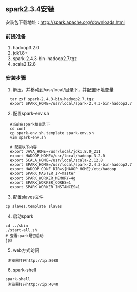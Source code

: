 ##  spark2.3.4安装
安装包下载地址：http://spark.apache.org/downloads.html
### 前提准备
1. hadoop3.2.0
2. jdk1.8+
3. spark-2.4.3-bin-hadoop2.7.tgz
4. scala2.12.8
### 安装步骤
1. 解压，并移动到/usr/local/目录下，并配置环境变量
  ```shell
    tar zxf spark-2.4.3-bin-hadoop2.7.tgz
    export SPARK_HOME=/usr/local/spark-2.4.3-bin-hadoop2.7
  ```
2. 配置spark-env.sh
  ```shell
    #当前在spark根目录下
    cd conf
    cp spark-env.sh.template spark-env.sh
    vim spark-env.sh
    
    # 配置以下内容
    export JAVA_HOME=/usr/local/jdk1.8.0_211
    export HADOOP_HOME=/usr/local/hadoop-3.2.0
    export SCALA_HOME=/usr/local/scala-2.12.8
    export SPARK_HOME=/usr/local/spark-2.4.3-bin-hadoop2.7
    export HADOOP_CONF_DIR=${HAOOP_HOME}/etc/hadoop
    export SPARK_MASTER_IP=master
    export SPARK_WORKER_MEMORY=4g
    export SPARK_WORKER_CORES=1
    export SPARK_WORKER_INSTANCES=1
  ```
3. 配置slaves文件
  ```shell
  cp slaves.template slaves
  ```
4. 启动spark
  ```shell
  cd ../sbin
  ./start-all.sh
  # 查看spark是否启动
  jps
  ```
5. web方式访问
```
 浏览器打开http://ip:8080
```
6. spark-shell
```shell
spark-shell
 浏览器打开http://ip:4040
```
